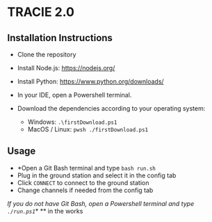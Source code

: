 # TRACIE 2.0

## Installation Instructions
- Clone the repository
- Install Node.js: https://nodejs.org/
- Install Python: https://www.python.org/downloads/

- In your IDE, open a Powershell terminal.
- Download the dependencies according to your operating system:
  - Windows: `.\firstDownload.ps1`
  - MacOS / Linux: `pwsh ./firstDownload.ps1`

## Usage
- *Open a Git Bash terminal and type `bash run.sh`
- Plug in the ground station and select it in the config tab
- Click `CONNECT` to connect to the ground station
- Change channels if needed from the config tab

*If you do not have Git Bash, open a Powershell terminal and type  `./run.ps1`**
** in the works
